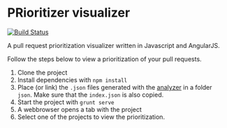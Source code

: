 PRioritizer visualizer
======================

[![Build Status](https://travis-ci.org/PRioritizer/PRioritizer-visualizer.svg)](https://travis-ci.org/PRioritizer/PRioritizer-visualizer)

A pull request prioritization visualizer written in Javascript and AngularJS.

Follow the steps below to view a prioritization of your pull requests.

1. Clone the project
2. Install dependencies with `npm install`
3. Place (or link) the `.json` files generated with the [analyzer](https://github.com/PRioritizer/PRioritizer-analyzer) in a folder `json`. Make sure that the `index.json` is also copied.
4. Start the project with `grunt serve`
5. A webbrowser opens a tab with the project
6. Select one of the projects to view the prioritization.

